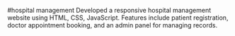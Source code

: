 #hospital management
Developed a responsive hospital management website using HTML, CSS, JavaScript. Features include patient registration, doctor appointment booking, and an admin panel for managing records.

